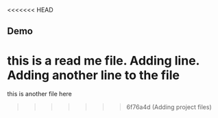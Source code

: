 <<<<<<< HEAD
## Demo 

this is a read me file.
Adding line.
Adding another line to the file
=======
this is another file here
>>>>>>> 6f76a4d (Adding project files)
